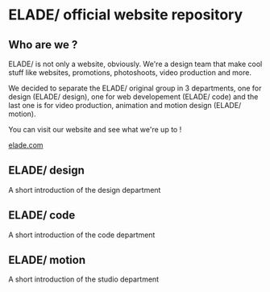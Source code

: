 # ELADE/ official website repository

## Who are we ?

ELADE/ is not only a website, obviously. We're a design team that make cool stuff like websites, promotions, photoshoots, video production and more.

We decided to separate the ELADE/ original group in 3 departments, one for design (ELADE/ design), one for web developement (ELADE/ code) and the last one is for video production, animation and motion design (ELADE/ motion).

You can visit our website and see what we're up to !

<a href="http://elade.alwaysdata.net/" target="_blank">elade.com</a>

## ELADE/ design

A short introduction of the design department

## ELADE/ code

A short introduction of the code department

## ELADE/ motion

A short introduction of the studio department
